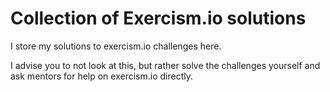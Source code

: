 # Collection of Exercism.io solutions

I store my solutions to exercism.io challenges here.

I advise you to not look at this, but rather solve the challenges yourself and ask mentors for help on exercism.io directly.
